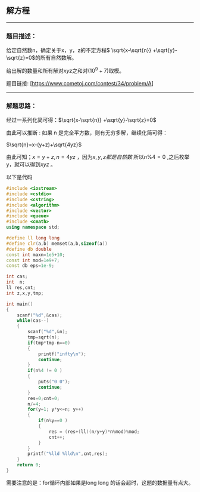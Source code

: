 ## 解方程

---

### 题目描述：

给定自然数n，确定关于x，y，z的不定方程$ \sqrt{x-\sqrt{n}} +\sqrt{y}-\sqrt{z}=0​$的所有自然数解。

给出解的数量和所有解对$xyz$之和对$(10^9+7)$取模。

题目链接: [<https://www.cometoj.com/contest/34/problem/A>]

---

### 解题思路：

经过一系列化简可得：$\sqrt{x-\sqrt{n}} +\sqrt{y}-\sqrt{z}=0​$

由此可以推断 : 如果 n 是完全平方数，则有无穷多解，继续化简可得：

$\sqrt{n}=x-(y+z)+\sqrt{4yz}$

由此可知；$x=y+z,n=4yz$ ，因为$x,y,z都是自然数$ 所以$n\%4=0$ ,之后枚举y，就可以得到$xyz$    。

以下是代码

```c++
#include <iostream>
#include <cstdio>
#include <cstring>
#include <algorithm>
#include <vector>
#include <queue>
#include <cmath>
using namespace std;

#define ll long long
#define clr(a,b) memset(a,b,sizeof(a))
#define db double
const int maxn=1e5+10;
const int mod=1e9+7;
const db eps=1e-9;

int cas;
int  n;
ll res,cnt;
int z,x,y,tmp;

int main()
{
    scanf("%d",&cas);
    while(cas--)
    {
        scanf("%d",&n);
        tmp=sqrt(n);
        if(tmp*tmp-n==0)
        {
            printf("infty\n");
            continue;
        }
        if(n%4 != 0 )
        {
            puts("0 0");
            continue;
        }
        res=0;cnt=0;
        n/=4;
        for(y=1; y*y<=n; y++)
        {
            if(n%y==0 )
            {
                res = (res+(ll)(n/y+y)*n%mod)%mod;
                cnt++;
            }
        }
        printf("%lld %lld\n",cnt,res);
    }
    return 0;
}


```

需要注意的是：for循环内部如果是long long 的话会超时，这题的数据量有点大。









